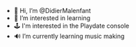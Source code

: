 - 👋 Hi, I’m @DidierMalenfant
- 👀 I’m interested in learning
- 🕹 I'm interested in the Playdate console
- 🔊 I’m currently learning music making

<!---
DidierMalenfant/DidierMalenfant is a ✨ special ✨ repository because its `README.md` (this file) appears on your GitHub profile.
You can click the Preview link to take a look at your changes.
--->
